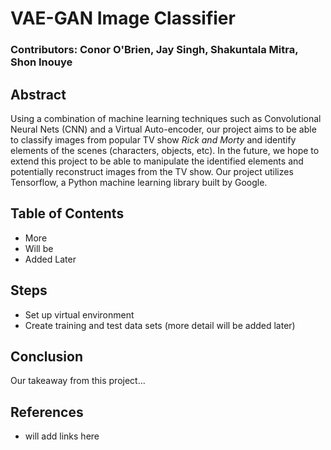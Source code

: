 # VAE-GAN Image Classifier
### Contributors: Conor O'Brien, Jay Singh, Shakuntala Mitra, Shon Inouye

## Abstract
Using a combination of machine learning techniques such as Convolutional Neural Nets (CNN) and a Virtual Auto-encoder, our project aims to be able to classify images from popular TV show *Rick and Morty* and identify elements of the scenes (characters, objects, etc). In the future, we hope to extend this project to be able to manipulate the identified elements and potentially reconstruct images from the TV show. Our project utilizes Tensorflow, a Python machine learning library built by Google.

## Table of Contents
+ More
+ Will be
+ Added Later

## Steps
+ Set up virtual environment
+ Create training and test data sets
(more detail will be added later)

## Conclusion
Our takeaway from this project...

## References
+ will add links here
